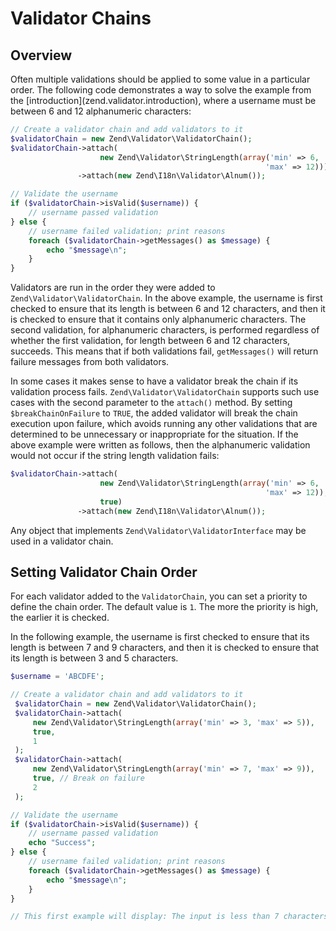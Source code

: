 # Validator Chains

## Overview

Often multiple validations should be applied to some value in a particular order. The following code
demonstrates a way to solve the example from the \[introduction\](zend.validator.introduction),
where a username must be between 6 and 12 alphanumeric characters:

```php
// Create a validator chain and add validators to it
$validatorChain = new Zend\Validator\ValidatorChain();
$validatorChain->attach(
                    new Zend\Validator\StringLength(array('min' => 6,
                                                         'max' => 12)))
               ->attach(new Zend\I18n\Validator\Alnum());

// Validate the username
if ($validatorChain->isValid($username)) {
    // username passed validation
} else {
    // username failed validation; print reasons
    foreach ($validatorChain->getMessages() as $message) {
        echo "$message\n";
    }
}
```

Validators are run in the order they were added to `Zend\Validator\ValidatorChain`. In the above
example, the username is first checked to ensure that its length is between 6 and 12 characters, and
then it is checked to ensure that it contains only alphanumeric characters. The second validation,
for alphanumeric characters, is performed regardless of whether the first validation, for length
between 6 and 12 characters, succeeds. This means that if both validations fail, `getMessages()`
will return failure messages from both validators.

In some cases it makes sense to have a validator break the chain if its validation process fails.
`Zend\Validator\ValidatorChain` supports such use cases with the second parameter to the `attach()`
method. By setting `$breakChainOnFailure` to `TRUE`, the added validator will break the chain
execution upon failure, which avoids running any other validations that are determined to be
unnecessary or inappropriate for the situation. If the above example were written as follows, then
the alphanumeric validation would not occur if the string length validation fails:

```php
$validatorChain->attach(
                    new Zend\Validator\StringLength(array('min' => 6,
                                                         'max' => 12)),
                    true)
               ->attach(new Zend\I18n\Validator\Alnum());
```

Any object that implements `Zend\Validator\ValidatorInterface` may be used in a validator chain.

## Setting Validator Chain Order

For each validator added to the `ValidatorChain`, you can set a priority to define the chain order.
The default value is `1`. The more the priority is high, the earlier it is checked.

In the following example, the username is first checked to ensure that its length is between 7 and 9
characters, and then it is checked to ensure that its length is between 3 and 5 characters.

```php
$username = 'ABCDFE';

// Create a validator chain and add validators to it
 $validatorChain = new Zend\Validator\ValidatorChain();
 $validatorChain->attach(
     new Zend\Validator\StringLength(array('min' => 3, 'max' => 5)),
     true,
     1
 );
 $validatorChain->attach(
     new Zend\Validator\StringLength(array('min' => 7, 'max' => 9)),
     true, // Break on failure
     2
 );

// Validate the username
if ($validatorChain->isValid($username)) {
    // username passed validation
    echo "Success";
} else {
    // username failed validation; print reasons
    foreach ($validatorChain->getMessages() as $message) {
        echo "$message\n";
    }
}

// This first example will display: The input is less than 7 characters long
```

